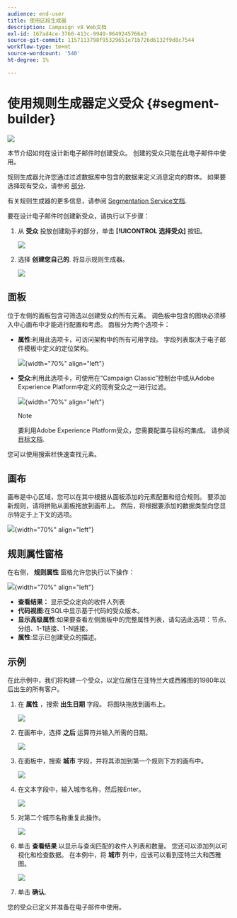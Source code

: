 ```yaml
---
audience: end-user
title: 使用区段生成器
description: Campaign v8 Web文档
exl-id: 167ad4ce-3760-413c-9949-9649245766e3
source-git-commit: 1157113798f95329651e71b726d6132f9d8c7544
workflow-type: tm+mt
source-wordcount: '540'
ht-degree: 1%

---
```


# 使用规则生成器定义受众 {#segment-builder}

![](../assets/do-not-localize/badge.png)

本节介绍如何在设计新电子邮件时创建受众。 创建的受众只能在此电子邮件中使用。

规则生成器允许您通过过滤数据库中包含的数据来定义消息定向的群体。 如果要选择现有受众，请参阅 [部分](add-audience.md).

有关规则生成器的更多信息，请参阅 [Segmentation Service文档](https://experienceleague.adobe.com/docs/experience-platform/segmentation/ui/segment-builder.html).

要在设计电子邮件时创建新受众，请执行以下步骤：

1. 从 **受众** 投放创建助手的部分，单击 **[!UICONTROL 选择受众]** 按钮。

   ![](assets/segment-builder0.png)

1. 选择 **创建您自己的**. 将显示规则生成器。

   ![](assets/segment-builder.png)

## 面板

位于左侧的面板包含可筛选以创建受众的所有元素。 调色板中包含的图块必须移入中心画布中才能进行配置和考虑。 面板分为两个选项卡：

* **属性**:利用此选项卡，可访问架构中的所有可用字段。 字段列表取决于电子邮件模板中定义的定位架构。

   ![](assets/segment-builder2.png){width="70%" align="left"}

* **受众**:利用此选项卡，可使用在“Campaign Classic”控制台中或从Adobe Experience Platform中定义的现有受众之一进行过滤。

   ![](assets/segment-builder3.png){width="70%" align="left"}

   >[!NOTE]
   >
   >要利用Adobe Experience Platform受众，您需要配置与目标的集成。 请参阅 [目标文档](https://experienceleague.adobe.com/docs/experience-platform/destinations/home.html?lang=zh-Hans).

您可以使用搜索栏快速查找元素。

## 画布

画布是中心区域，您可以在其中根据从面板添加的元素配置和组合规则。 要添加新规则，请将拼贴从面板拖放到画布上。 然后，将根据要添加的数据类型向您显示特定于上下文的选项。

![](assets/segment-builder4.png){width="70%" align="left"}

## 规则属性窗格

在右侧， **规则属性** 窗格允许您执行以下操作：

![](assets/segment-builder5.png){width="70%" align="left"}

* **查看结果：** 显示受众定向的收件人列表
* **代码视图**:在SQL中显示基于代码的受众版本。
* **显示高级属性**:如果要查看左侧面板中的完整属性列表，请勾选此选项：节点、分组、1-1链接、1-N链接。
* **属性**:显示已创建受众的描述。

## 示例

在此示例中，我们将构建一个受众，以定位居住在亚特兰大或西雅图的1980年以后出生的所有客户。

1. 在 **属性** ，搜索 **出生日期** 字段。 将图块拖放到画布上。

   ![](assets/segment-builder6.png)

1. 在画布中，选择 **之后** 运算符并输入所需的日期。

   ![](assets/segment-builder7.png)

1. 在面板中，搜索 **城市** 字段，并将其添加到第一个规则下方的画布中。

   ![](assets/segment-builder8.png)

1. 在文本字段中，输入城市名称，然后按Enter。

   ![](assets/segment-builder9.png)

1. 对第二个城市名称重复此操作。

   ![](assets/segment-builder10.png)

1. 单击 **查看结果** 以显示与查询匹配的收件人列表和数量。 您还可以添加列以可视化和检查数据。 在本例中，将 **城市** 列中，应该可以看到亚特兰大和西雅图。

   ![](assets/segment-builder11.png)

1. 单击 **确认**.

您的受众已定义并准备在电子邮件中使用。